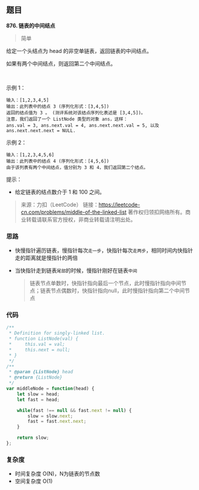 ## 题目
**876. 链表的中间结点**
>简单

给定一个头结点为 head 的非空单链表，返回链表的中间结点。

如果有两个中间结点，则返回第二个中间结点。

 

示例 1：
```
输入：[1,2,3,4,5]
输出：此列表中的结点 3 (序列化形式：[3,4,5])
返回的结点值为 3 。 (测评系统对该结点序列化表述是 [3,4,5])。
注意，我们返回了一个 ListNode 类型的对象 ans，这样：
ans.val = 3, ans.next.val = 4, ans.next.next.val = 5, 以及 ans.next.next.next = NULL.
```

示例 2：
```
输入：[1,2,3,4,5,6]
输出：此列表中的结点 4 (序列化形式：[4,5,6])
由于该列表有两个中间结点，值分别为 3 和 4，我们返回第二个结点。
```

提示：
* 给定链表的结点数介于 1 和 100 之间。

>来源：力扣（LeetCode）
链接：https://leetcode-cn.com/problems/middle-of-the-linked-list
著作权归领扣网络所有。商业转载请联系官方授权，非商业转载请注明出处。

### 思路
* 快慢指针遍历链表，慢指针每次`走一步`，快指针每次`走两步`，相同时间内快指针走的距离就是慢指针的两倍

* 当快指针走到链表`尾部`的时候，慢指针刚好在链表`中间`

  > 链表节点单数时，快指针指向最后一个节点，此时慢指针指向中间节点；链表节点偶数时，快指针指向null，此时慢指针指向第二个中间节点


### 代码
```javascript
/**
 * Definition for singly-linked list.
 * function ListNode(val) {
 *     this.val = val;
 *     this.next = null;
 * }
 */
/**
 * @param {ListNode} head
 * @return {ListNode}
 */
var middleNode = function(head) {
    let slow = head;
    let fast = head;

    while(fast !== null && fast.next != null) {
        slow = slow.next;
        fast = fast.next.next;
    }

    return slow;
};
```

### 复杂度
* 时间复杂度 O(N)，N为链表的节点数
* 空间复杂度 O(1)
